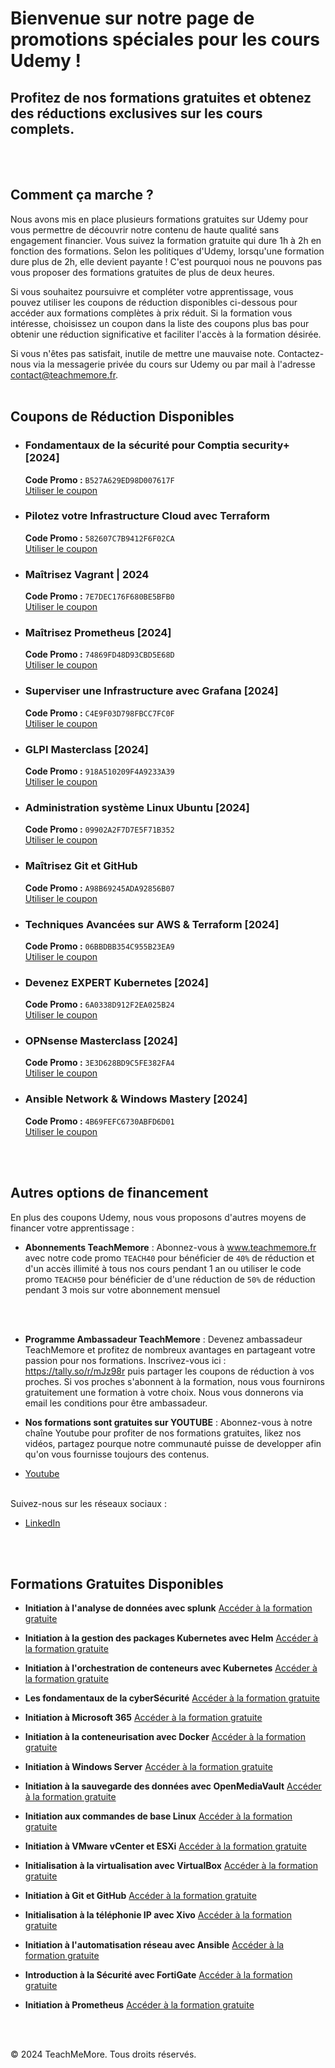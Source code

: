 # Bienvenue sur notre page de promotions spéciales pour les cours Udemy !

## Profitez de nos formations gratuites et obtenez des réductions exclusives sur les cours complets.

<br>
<br>


## Comment ça marche ?

Nous avons mis en place plusieurs formations gratuites sur Udemy pour vous permettre de découvrir notre contenu de haute qualité sans engagement financier. Vous suivez la formation gratuite qui dure 1h à 2h en fonction des formations. Selon les politiques d'Udemy, lorsqu'une formation dure plus de 2h, elle devient payante ! C'est pourquoi nous ne pouvons pas vous proposer des formations gratuites de plus de deux heures. 

Si vous souhaitez poursuivre et compléter votre apprentissage, vous pouvez utiliser les coupons de réduction disponibles ci-dessous pour accéder aux formations complètes à prix réduit. Si la formation vous intéresse, choisissez un coupon dans la liste des coupons plus bas pour obtenir une réduction significative et faciliter l'accès à la formation désirée. 

Si vous n'êtes pas satisfait, inutile de mettre une mauvaise note. Contactez-nous via la messagerie privée du cours sur Udemy ou par mail à l'adresse [contact@teachmemore.fr](mailto:contact@teachmemore.fr). 
<br>
<br>
## Coupons de Réduction Disponibles

- ### **Fondamentaux de la sécurité pour Comptia security+ [2024]**
  **Code Promo :** `B527A629ED98D007617F`  
  [Utiliser le coupon](https://www.udemy.com/course/fondamentaux-de-la-securite-pour-comptia-security/?couponCode=B527A629ED98D007617F)

- ### **Pilotez votre Infrastructure Cloud avec Terraform**
  **Code Promo :** `582607C7B9412F6F02CA`  
  [Utiliser le coupon](https://www.udemy.com/course/pilotez-votre-infrastructure-cloud-avec-terraform/?couponCode=582607C7B9412F6F02C)

- ### **Maîtrisez Vagrant | 2024**
  **Code Promo :** `7E7DEC176F680BE5BFB0`  
  [Utiliser le coupon](https://www.udemy.com/course/vagrant-2023/?couponCode=7E7DEC176F680BE5BFB0)

- ### **Maîtrisez Prometheus [2024]**
  **Code Promo :** `74869FD48D93CBD5E68D`  
  [Utiliser le coupon](https://www.udemy.com/course/prometheus-unlocked-2023/?couponCode=74869FD48D93CBD5E68D)

- ### **Superviser une Infrastructure avec Grafana [2024]**
  **Code Promo :** `C4E9F03D798FBCC7FC0F`  
  [Utiliser le coupon](https://www.udemy.com/course/grafana-essentials-2023/?couponCode=C4E9F03D798FBCC7FC0F)

- ### **GLPI Masterclass [2024]**
  **Code Promo :** `918A510209F4A9233A39`  
  [Utiliser le coupon](https://www.udemy.com/course/glpi-masterclass-2023/?couponCode=918A510209F4A9233A39)

- ### **Administration système Linux Ubuntu [2024]**
  **Code Promo :** `09902A2F7D7E5F71B352`  
  [Utiliser le coupon](https://www.udemy.com/course/ubuntu-unveiled-2023/?couponCode=09902A2F7D7E5F71B352)

- ### **Maîtrisez Git et GitHub**
  **Code Promo :** `A98B69245ADA92856B07`  
  [Utiliser le coupon](https://www.udemy.com/course/maitrisez-git-et-github-2023/?couponCode=A98B69245ADA92856B07)

- ### **Techniques Avancées sur AWS & Terraform [2024]**
  **Code Promo :** `06BBDBB354C955B23EA9`  
  [Utiliser le coupon](https://www.udemy.com/course/cloud-mastery-aws-terraform-2023/?couponCode=06BBDBB354C955B23EA9)

- ### **Devenez EXPERT Kubernetes [2024]**
  **Code Promo :** `6A0338D912F2EA025B24`  
  [Utiliser le coupon](https://www.udemy.com/course/kubernetes-2023/?couponCode=6A0338D912F2EA025B24)

- ### **OPNsense Masterclass [2024]**
  **Code Promo :** `3E3D628BD9C5FE382FA4`  
  [Utiliser le coupon](https://www.udemy.com/course/securiser-un-reseau-avec-opnsense-2023/?couponCode=3E3D628BD9C5FE382FA4)

- ### **Ansible Network & Windows Mastery [2024]**
  **Code Promo :** `4B69FEFC6730ABFD6D01`  
  [Utiliser le coupon](https://www.udemy.com/course/ansible-for-networks-automatisation/?couponCode=4B69FEFC6730ABFD6D01)

<br>
<br>


## Autres options de financement

En plus des coupons Udemy, nous vous proposons d'autres moyens de financer votre apprentissage :

- **Abonnements TeachMemore** : Abonnez-vous à www.teachmemore.fr avec notre code promo `TEACH40` pour bénéficier de `40%` de réduction et d'un accès illimité à tous nos cours pendant 1 an ou utiliser le code promo `TEACH50` pour bénéficier de d'une réduction de `50%` de réduction pendant 3 mois sur votre abonnement mensuel

<br>
<br>

- **Programme Ambassadeur TeachMemore** : Devenez ambassadeur TeachMemore et profitez de nombreux avantages en partageant votre passion pour nos formations.
Inscrivez-vous ici : https://tally.so/r/mJz98r puis partager les coupons de réduction à vos proches. Si vos proches s'abonnent à la formation, nous vous fournirons gratuitement une formation à votre choix. Nous vous donnerons via email les conditions pour être ambassadeur.


- **Nos formations sont gratuites sur YOUTUBE** : Abonnez-vous à notre chaîne Youtube pour profiter de nos formations gratuites, likez nos vidéos, partagez pourque notre communauté puisse de developper afin qu'on vous fournisse toujours des contenus.

- [Youtube](https://www.youtube.com/channel/UCX_iiZxUSDrlqrbMoIsPScQ)
<br>
Suivez-nous sur les réseaux sociaux :

- [LinkedIn](https://www.linkedin.com/in/armel-ngando-27898960/)

<br>
<br>

## Formations Gratuites Disponibles

- **Initiation à l'analyse de données avec splunk**
  [Accéder à la formation gratuite](https://www.udemy.com/course/draft/5993268/?referralCode=8E5AFD760223E7B72E9E)


- **Initiation à la gestion des packages Kubernetes avec Helm**
  [Accéder à la formation gratuite](https://www.udemy.com/course/draft/5992762/?referralCode=93051505F2B8C7452FC8)

- **Initiation à l'orchestration de conteneurs avec Kubernetes**
[Accéder à la formation gratuite]()

- **Les fondamentaux de la cyberSécurité**
[Accéder à la formation gratuite](https://www.udemy.com/course/les-fondamentaux-de-la-cybersecurite/?referralCode=088309052CF1EAE0D8AF)

- **Initiation à Microsoft 365**
[Accéder à la formation gratuite](https://www.udemy.com/course/initiation-a-microsoft-365/?referralCode=DED01D114A8CEE787CBB)

- **Initiation à la conteneurisation avec Docker**
[Accéder à la formation gratuite](https://www.udemy.com/course/initiation-a-la-conteneurisation-avec-docker/?referralCode=7B9870AA68CC678278CA)

- **Initiation à Windows Server**
[Accéder à la formation gratuite](https://www.udemy.com/course/initiation-a-windows-server/?referralCode=8D8DC956D1EC0A8CFBA5)

- **Initiation à la sauvegarde des données avec OpenMediaVault**
[Accéder à la formation gratuite](https://www.udemy.com/course/intiation-a-la-sauvegarde-des-donnees-avec-openmediavault/?referralCode=34604865A9DAE9159195)

- **Initiation aux commandes de base Linux**
[Accéder à la formation gratuite](https://www.udemy.com/course/initiation-aux-commandes-de-bases-linux/?referralCode=E3D692EF11A5974FC062)

- **Initiation à VMware vCenter et ESXi**
[Accéder à la formation gratuite](https://www.udemy.com/course/initiation-a-vmware-vcenter-et-esxi/?referralCode=45BA9D7A603623E815F9)

- **Initialisation à la virtualisation avec VirtualBox**
[Accéder à la formation gratuite](https://www.udemy.com/course/intialisation-a-la-virtualisation-avec-virtualbox/?referralCode=1FB05F3D0286D7D581D6)

- **Initiation à Git et GitHub**
[Accéder à la formation gratuite](https://www.udemy.com/course/initiation-a-git-et-github/?referralCode=4DBCB852679F31947BEC)

- **Initialisation à la téléphonie IP avec Xivo**
[Accéder à la formation gratuite](https://www.udemy.com/course/initialisation-a-la-telephonie-ip-avec-xivo/?referralCode=4A512BF50627D246A1C1)

- **Initiation à l'automatisation réseau avec Ansible**
[Accéder à la formation gratuite](https://www.udemy.com/course/initiation-a-lautomatisation-reseau-avec-ansible/?referralCode=B2F63FC7BC6043318DAC)

- **Introduction à la Sécurité avec FortiGate**
[Accéder à la formation gratuite](https://www.udemy.com/course/introduction-a-la-securite-avec-fortigate/?referralCode=43A72872F07A62F29FF0)

- **Initiation à Prometheus**
[Accéder à la formation gratuite](https://www.udemy.com/course/draft/5991448/?referralCode=690840FB022C929CE9D3)
<br>
<br>


&copy; 2024 TeachMeMore. Tous droits réservés.
